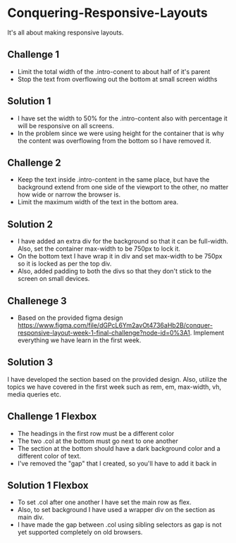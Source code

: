 # Conquering-Responsive-Layouts

It's all about making responsive layouts.

## Challenge 1

- Limit the total width of the .intro-conent to about half of it's parent
- Stop the text from overflowing out the bottom at small screen widths

## Solution 1

- I have set the width to 50% for the .intro-content also with percentage it will be responsive on all screens.
- In the problem since we were using height for the container that is why the content was overflowing from the bottom so I have removed it.

## Challenge 2

- Keep the text inside .intro-content in the same place, but have the background extend from one side of the viewport to the other, no matter how wide or narrow the browser is.
- Limit the maximum width of the text in the bottom area.

## Solution 2

- I have added an extra div for the background so that it can be full-width. Also, set the container max-width to be 750px to lock it.
- On the bottom text I have wrap it in div and set max-width to be 750px so it is locked as per the top div.
- Also, added padding to both the divs so that they don't stick to the screen on small devices.

## Challenege 3

- Based on the provided figma design https://www.figma.com/file/dGPcL6Ym2avOt4736aHb2B/conquer-responsive-layout-week-1-final-challenge?node-id=0%3A1. Implement everything we have learn in the first week.

## Solution 3

I have developed the section based on the provided design. Also, utilize the topics we have covered in the first week such as rem, em, max-width, vh, media queries etc.

## Challenge 1 Flexbox

- The headings in the first row must be a different color
- The two .col at the bottom must go next to one another
- The section at the bottom should have a dark background color and a different color of text.
- I've removed the "gap" that I created, so you'll have to add it back in

## Solution 1 Flexbox

- To set .col after one another I have set the main row as flex.
- Also, to set background I have used a wrapper div on the section as main div.
- I have made the gap between .col using sibling selectors as gap is not yet supported completely on old browsers.

